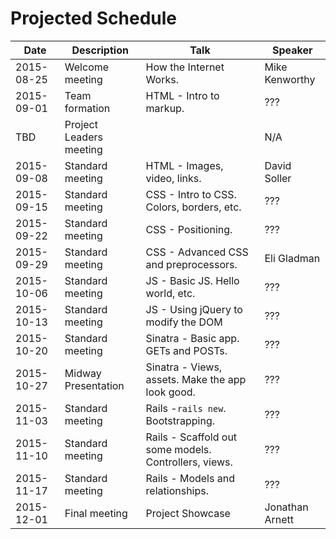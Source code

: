 # Projected Schedule

| Date       | Description              | Talk                                  | Speaker           |
|------------|--------------------------|---------------------------------------|-------------------|
| 2015-08-25 | Welcome meeting          | How the Internet Works.               | Mike Kenworthy    |
| 2015-09-01 | Team formation           | HTML - Intro to markup.               | ???               |
| TBD        | Project Leaders meeting  |                                       | N/A               |
| 2015-09-08 | Standard meeting         | HTML - Images, video, links.          | David Soller      |
| 2015-09-15 | Standard meeting         | CSS - Intro to CSS. Colors, borders, etc. | ???           |
| 2015-09-22 | Standard meeting         | CSS - Positioning.                    | ???               |
| 2015-09-29 | Standard meeting         | CSS - Advanced CSS and preprocessors. | Eli Gladman       |
| 2015-10-06 | Standard meeting         | JS - Basic JS. Hello world, etc.      | ???               |
| 2015-10-13 | Standard meeting         | JS - Using jQuery to modify the DOM   | ???               |
| 2015-10-20 | Standard meeting         | Sinatra - Basic app. GETs and POSTs.  | ???               |
| 2015-10-27 | Midway Presentation      | Sinatra - Views, assets. Make the app look good. | ???    |
| 2015-11-03 | Standard meeting         | Rails -`rails new`. Bootstrapping.    | ???               |
| 2015-11-10 | Standard meeting         | Rails - Scaffold out some models. Controllers, views. | ??? |
| 2015-11-17 | Standard meeting         | Rails - Models and relationships.     | ???               |
| 2015-12-01 | Final meeting            | Project Showcase                      | Jonathan Arnett   |
